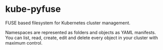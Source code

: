 # kube-pyfuse

FUSE based filesystem for Kubernetes cluster management.

Namespaces are represented as folders and objects as YAML manifests.
You can list, read, create, edit and delete every object in your cluster with maximum control.
